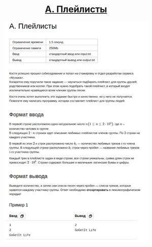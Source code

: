 <h1 align="center">
    <a href='https://contest.yandex.ru/contest/59541/problems/'>A. Плейлисты
</a>
</h1>


<div align="center">
<img src="./docs/img/task.png" height="700px" /> 
</div>
